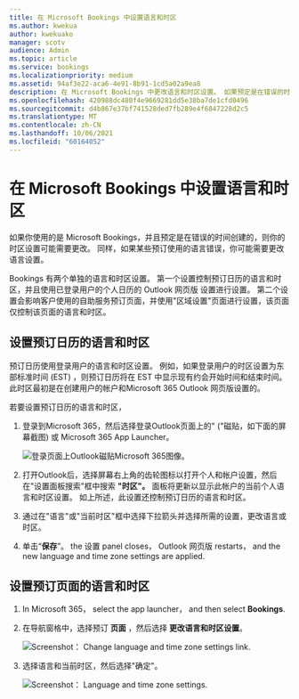 ```yaml
---
title: 在 Microsoft Bookings 中设置语言和时区
ms.author: kwekua
author: kwekuako
manager: scotv
audience: Admin
ms.topic: article
ms.service: bookings
ms.localizationpriority: medium
ms.assetid: 94af3e22-aca6-4e91-8b91-1cd5a02a9ea8
description: 在 Microsoft Bookings 中更改语言和时区设置。 如果预定是在错误的时间创建的，则可能会为错误的时区设置 Bookings。
ms.openlocfilehash: 420988dc480f4e9669281dd5e38ba7de1cfd0496
ms.sourcegitcommit: d4b867e37bf741528ded7fb289e4f6847228d2c5
ms.translationtype: MT
ms.contentlocale: zh-CN
ms.lasthandoff: 10/06/2021
ms.locfileid: "60164052"
---
```

# <a name="set-language-and-time-zones-in-microsoft-bookings"></a>在 Microsoft Bookings 中设置语言和时区

如果你使用的是 Microsoft Bookings，并且预定是在错误的时间创建的，则你的时区设置可能需要更改。 同样，如果某些预订使用的语言错误，你可能需要更改语言设置。

Bookings 有两个单独的语言和时区设置。 第一个设置控制预订日历的语言和时区，并且使用已登录用户的个人日历的 Outlook 网页版 设置进行设置。 第二个设置会影响客户使用的自助服务预订页面，并使用"区域设置"页面进行设置，该页面仅控制该页面的语言和时区。

## <a name="setting-language-and-time-zone-for-a-booking-calendar"></a>设置预订日历的语言和时区

预订日历使用登录用户的语言和时区设置。 例如，如果登录用户的时区设置为东部标准时间 (EST) ，则预订日历将在 EST 中显示现有约会开始时间和结束时间。 此时区最初是在创建用户的帐户和Microsoft 365 Outlook 网页版设置的。

若要设置预订日历的语言和时区，

1. 登录到Microsoft 365，然后选择登录Outlook页面上的" ("磁贴，如下面的屏幕截图) 或 Microsoft 365 App Launcher。

   ![登录页面上Outlook磁贴Microsoft 365图像。](../media/bookings-outlook-tile.png)

1. 打开Outlook后，选择屏幕右上角的齿轮图标以打开个人和帐户设置，然后在"设置面板搜索"框中搜索 **"时区"。** 面板将更新以显示此帐户的当前个人语言和时区设置。 如上所述，此设置还控制预订日历的语言和时区。

1. 通过在"语言"或"当前时区"框中选择下拉箭头并选择所需的设置，更改语言或时区。

1. 单击“**保存**”。 the 设置 panel closes， Outlook 网页版 restarts， and the new language and time zone settings are applied.

## <a name="setting-the-language-and-time-zone-for-the-booking-page"></a>设置预订页面的语言和时区

1. In Microsoft 365， select the app launcher， and then select **Bookings**.

1. 在导航窗格中，选择预订 **页面** ，然后选择 **更改语言和时区设置**。

   ![Screenshot： Change language and time zone settings link.](../media/bookings-region-language-timezone-settings.png)

1. 选择语言和当前时区，然后选择"确定"。

   ![Screenshot： Language and time zone settings.](../media/bookings-region-timezone-settings.png)
